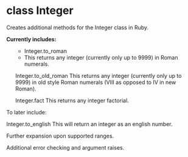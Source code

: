 <h1>class Integer</h1>

Creates additional methods for the Integer class in Ruby.

<b>Currently includes:</b>
<ul>
<ul><li>Integer.to_roman</li>
	<li>This returns any integer (currently only up to 9999) in Roman numerals.</li></ul>

Integer.to_old_roman
	This returns any integer (currently only up to 9999) in old style Roman numerals (VIII as opposed to IV in new Roman).

Integer.fact
	This returns any integer factorial. 

</ul>

To later include:

Integer.to_english
	This will return an integer as an english number.

Further expansion upon supported ranges.

Additional error checking and argument raises.
